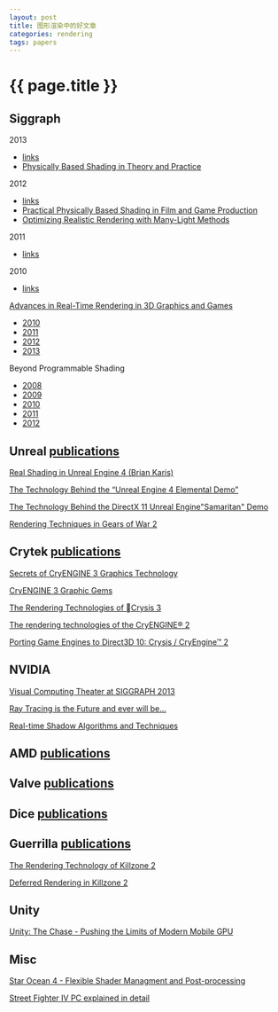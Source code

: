 ```yaml
---
layout: post
title: 图形渲染中的好文章
categories: rendering
tags: papers
---
```


{{ page.title }}
================

## Siggraph

2013

* [links](http://blog.selfshadow.com/2013/07/24/siggraph-2013-links/)
* [Physically Based Shading in Theory and Practice](http://blog.selfshadow.com/publications/s2013-shading-course/)

2012

* [links](http://blog.selfshadow.com/2012/08/11/siggraph-2012-links/)
* [Practical Physically Based Shading in Film and Game Production](http://blog.selfshadow.com/publications/s2012-shading-course/)
* [Optimizing Realistic Rendering with Many-Light Methods](http://cgg.mff.cuni.cz/~jaroslav/papers/mlcourse2012/index.htm)

2011

* [links](http://blog.selfshadow.com/2011/08/13/hpg-siggraph-2011/)

2010

* [links](http://www.realtimerendering.com/sig2010.html)

[Advances in Real-Time Rendering in 3D Graphics and Games](http://advances.realtimerendering.com/)  

* [2010](http://advances.realtimerendering.com/s2010/index.html)
* [2011](http://advances.realtimerendering.com/s2011/index.html)
* [2012](http://advances.realtimerendering.com/s2012/index.html)
* [2013](http://advances.realtimerendering.com/s2013/index.html)

Beyond Programmable Shading

* [2008](http://s08.idav.ucdavis.edu/)
* [2009](http://s09.idav.ucdavis.edu/)
* [2010](http://bps10.idav.ucdavis.edu/)
* [2011](http://bps11.idav.ucdavis.edu/)
* [2012](http://bps12.idav.ucdavis.edu/)

## Unreal [publications](http://www.unrealengine.com/en/resources/category/presentations/)

[Real Shading in Unreal Engine 4 (Brian Karis)](http://blog.selfshadow.com/publications/s2013-shading-course/karis/s2013_pbs_epic_slides.pdf)

[The Technology Behind the “Unreal Engine 4 Elemental Demo”](http://www.unrealengine.com/files/misc/The_Technology_Behind_the_Elemental_Demo_16x9_%282%29.pdf)

[The Technology Behind the DirectX 11 Unreal Engine"Samaritan" Demo](http://www.slideshare.net/drandom/the-technology-behind-the-directx-11-unreal-enginesamaritan-demo)

[Rendering Techniques in Gears of War 2](http://www.unrealengine.com/files/downloads/GDC09_Smedberg_RenderingTechniques.pdf)
 
  
## Crytek [publications](http://www.crytek.com/cryengine/presentations/)

[Secrets of CryENGINE 3 Graphics Technology](http://www.slideshare.net/TiagoAlexSousa/secrets-of-cryengine-3-graphics-technology)

[CryENGINE 3 Graphic Gems](http://www.crytek.com/download/Sousa_Graphics_Gems_CryENGINE3.pdf)

[The Rendering Technologies of Crysis 3](http://www.crytek.com/download/Sousa_Tiago_Rendering_Technologies_of_Crysis3.pptx)

[The rendering technologies of the CryENGINE® 2](http://www.crytek.com/download/TheRenderingTechnologiesOfTheCryENGINE2.ppt)

[Porting Game Engines to Direct3D 10: Crysis / CryEngine™ 2](http://www.crytek.com/download/SIGGRAPH2007_CrysisDX10.ppt)
  
  
## NVIDIA

[Visual Computing Theater at SIGGRAPH 2013](http://www.nvidia.com/object/siggraph2013-theater.html)  

[Ray Tracing is the Future and ever will be...](https://sites.google.com/site/raytracingcourse/)

[Real-time Shadow Algorithms and Techniques](http://www.nvidia.com/object/doc_shadows.html)  
  
## AMD [publications](http://developer.amd.com/resources/documentation-articles/conference-presentations/)
   
## Valve [publications](http://www.valvesoftware.com/company/publications.html)
   
## Dice [publications](http://dice.se/publications/)
   
## Guerrilla [publications](http://www.guerrilla-games.com/publications/)

[The Rendering Technology of Killzone 2](http://www.slideshare.net/guerrillagames/the-rendering-technology-of-killzone-2)

[Deferred Rendering in Killzone 2](http://www.slideshare.net/guerrillagames/deferred-rendering-in-killzone-2-9691589)

## Unity

[Unity: The Chase - Pushing the Limits of Modern Mobile GPU](http://www.realtimerendering.com/downloads/SIGGRAPH_TheChase.pdf)

## Misc

[Star Ocean 4 - Flexible Shader Managment and Post-processing](http://www.slideshare.net/DAMSIGNUP/so4-flexible-shadermanagmentandpostprocessing)

[Street Fighter IV PC explained in detail](http://www.pcgameshardware.com/aid,685997/Street-Fighter-IV-PC-explained-in-detail/News/)
